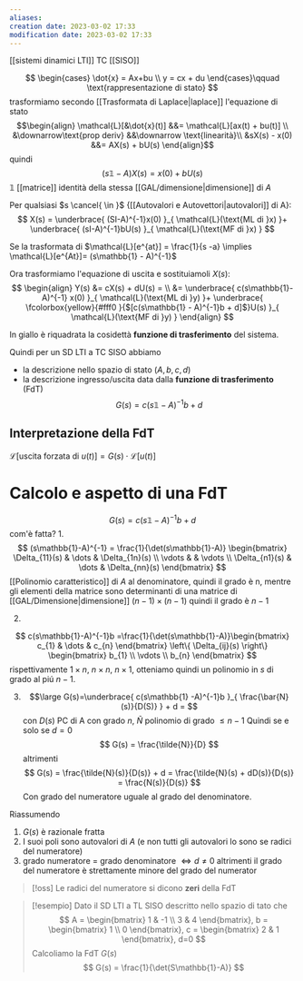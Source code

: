 ```yaml
---
aliases: 
creation date: 2023-03-02 17:33
modification date: 2023-03-02 17:33
---
```

[[sistemi dinamici LTI]] TC [[SISO]]

$$
\begin{cases}
\dot{x} = Ax+bu \\
y = cx + du
\end{cases}\qquad \text{rappresentazione di stato}
$$
trasformiamo secondo [[Trasformata di Laplace|laplace]] l'equazione di stato
$$\begin{align}
\mathcal{L}[&\dot{x}(t)] &&= \mathcal{L}[ax(t) + bu(t)] \\
&\downarrow\text{prop deriv} &&\downarrow \text{linearità}\\
&sX(s) - x(0) &&= AX(s) + bU(s)
\end{align}$$
quindi
$$
(s\mathbb{1} - A)X(s) = x(0) + bU(s)
$$
$\mathbb{1}$ [[matrice]] identità della stessa [[GAL/dimensione|dimensione]] di $A$

Per qualsiasi $s \cancel{ \in }$ {[[Autovalori e Autovettori|autovalori]] di A}:
$$
X(s) = \underbrace{ (SI-A)^{-1}x(0)  }_{ \mathcal{L}(\text{ML di }x) }+ \underbrace{ (sI-A)^{-1}bU(s) }_{ \mathcal{L}(\text{MF di }x) }
$$

Se la trasformata di $\mathcal{L}[e^{at}] = \frac{1}{s -a} \implies \mathcal{L}[e^{At}]= (s\mathbb{1} - A)^{-1}$ 

Ora trasformiamo l'equazione di uscita e sostituiamoli $X(s)$:
$$
\begin{align}
Y(s) &= cX(s) + dU(s) = \\
&= \underbrace{ c(s\mathbb{1}-A)^{-1} x(0)  }_{ \mathcal{L}(\text{ML di }y) }+ \underbrace{ \fcolorbox{yellow}{#fff0 }{$[c(s\mathbb{1} - A)^{-1}b + d]$}U(s) }_{ \mathcal{L}(\text{MF di }y) }
\end{align}
$$

In giallo è riquadrata la cosidettà **funzione di trasferimento** del sistema.

Quindi per un SD LTI a TC SISO abbiamo 
- la descrizione nello spazio di stato $(A,b,c,d)$
- la descrizione ingresso/uscita data dalla **funzione di trasferimento** (FdT)
  $$
G(s) = c(s\mathbb{1}-A)^{-1} b + d
$$

## Interpretazione  della FdT

$\mathcal{L}[$uscita forzata di $u(t)] = G(s)\cdot \mathcal{L}[u(t)]$

# Calcolo e aspetto di una FdT
$$
G(s) = c(s\mathbb{1}-A)^{-1}b + d
$$
com'è fatta?
1.
$$
(s\mathbb{1}-A)^{-1} = \frac{1}{\det(s\mathbb{1}-A)} \begin{bmatrix}
\Delta_{11}(s) & \dots & \Delta_{1n}(s) \\
\vdots &  & \vdots \\
\Delta_{n1}(s)  & \dots & \Delta_{nn}(s)
\end{bmatrix}
$$
[[Polinomio caratteristico]] di $A$ al denominatore, quindi il grado è n, mentre gli elementi della matrice sono determinanti di una matrice di [[GAL/Dimensione|dimensione]] $(n-1)\times(n-1)$ quindi il grado è $n-1$


2.
$$
c(s\mathbb{1}-A)^{-1}b =\frac{1}{\det(s\mathbb{1}-A)}\begin{bmatrix}
c_{1} & \dots & c_{n}
\end{bmatrix}
\left\{ \Delta_{ij}(s) \right\} \begin{bmatrix}
b_{1} \\
\vdots \\
b_{n}
\end{bmatrix}
$$
rispettivamente $1\times n$, $n\times n$, $n\times 1$, otteniamo quindi un polinomio in $s$ di grado al piú $n-1$.

3. 
   $$\large
G(s)=\underbrace{ c(s\mathbb{1} -A)^{-1}b }_{ \frac{\bar{N}(s)}{D(S)} } + d = 
$$
con $D(s)$ PC di A con grado $n$, $\tilde{N}$ polinomio di grado $\leq n-1$
Quindi se e solo se $d=0$
$$
G(s) = \frac{\tilde{N}}{D}
$$
altrimenti
$$
G(s) =  \frac{\tilde{N}(s)}{D(s)} + d = \frac{\tilde{N}(s) + dD(s)}{D(s)} = \frac{N(s)}{D(s)} 
$$
Con grado del numeratore uguale al grado del denominatore. 

Riassumendo

1. $G(s)$ è razionale fratta
2. I suoi poli sono autovalori di $A$ (e non tutti gli autovalori lo sono se radici del numeratore)
3. grado numeratore = grado denominatore $\iff d \neq 0$ altrimenti il grado del numeratore è strettamente minore del grado del numerator

>[!oss] Le radici del numeratore si dicono **zeri** della FdT


>[!esempio]
>Dato il SD LTI a TL SISO descritto nello spazio di tato che
> $$
>A = \begin{bmatrix}
1 & -1 \\
3 & 4
\end{bmatrix}, b = \begin{bmatrix}
1 \\
0 
\end{bmatrix}, c = \begin{bmatrix}
2 & 1
\end{bmatrix}, d=0
>$$
>Calcoliamo la FdT $G(s)$
> $$
G(s) = \frac{1}{\det(S\mathbb{1}-A)} 
$$